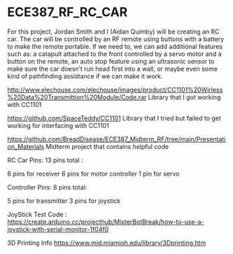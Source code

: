 # ECE387_RF_RC_CAR

For this project, Jordan Smith and I (Aidan Quimby) will be creating an RC car. The car will be controlled by an RF remote using buttons with a battery to make the remote portable. If we need to, we can add additional features such as: a catapult attached to the front controlled by a servo motor and a button on the remote, an auto stop feature using an ultrasonic sensor to make sure the car doesn’t run head first into a wall, or maybe even some kind of pathfinding assistance if we can make it work.

http://www.elechouse.com/elechouse/images/product/CC1101%20Wirless%20Data%20Transmittion%20Module/Code.rar
Library that I got working with CC1101

https://github.com/SpaceTeddy/CC1101
Library that I tried but failed to get working for interfacing with CC1101

https://github.com/BreadDisease/ECE387_Midterm_RF/tree/main/Presentation_Materials
Midterm project that contains helpful code

RC Car Pins: 13 pins total :

6 pins for receiver
6 pins for motor controller
1 pin for servo

Controller Pins: 8 pins total:

5 pins for transmitter
3 pins for joystick

JoyStick Test Code :
https://create.arduino.cc/projecthub/MisterBotBreak/how-to-use-a-joystick-with-serial-monitor-1f04f0

3D Printing Info
https://www.mid.miamioh.edu/library/3Dprinting.htm
